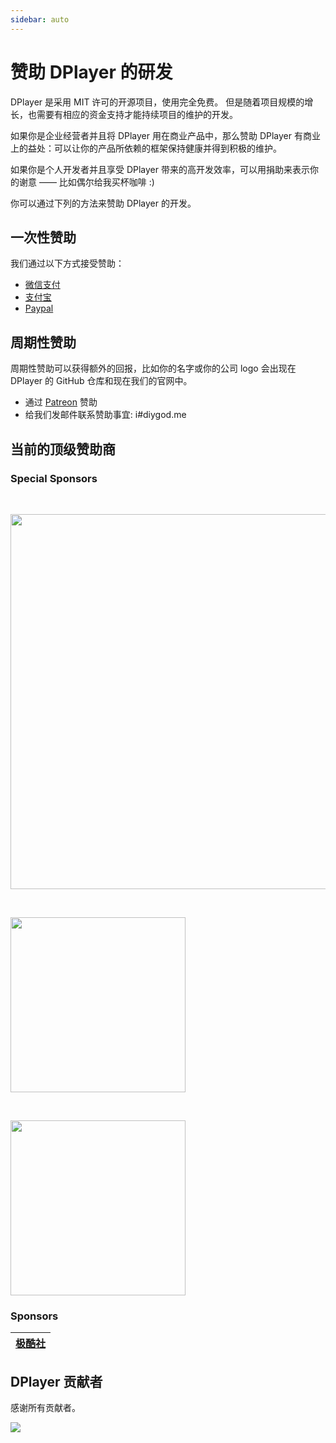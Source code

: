 ```yaml
---
sidebar: auto
---
```


# 赞助 DPlayer 的研发

DPlayer 是采用 MIT 许可的开源项目，使用完全免费。 但是随着项目规模的增长，也需要有相应的资金支持才能持续项目的维护的开发。

如果你是企业经营者并且将 DPlayer 用在商业产品中，那么赞助 DPlayer 有商业上的益处：可以让你的产品所依赖的框架保持健康并得到积极的维护。

如果你是个人开发者并且享受 DPlayer 带来的高开发效率，可以用捐助来表示你的谢意 —— 比如偶尔给我买杯咖啡 :)

你可以通过下列的方法来赞助 DPlayer 的开发。

## 一次性赞助

我们通过以下方式接受赞助：

- [微信支付](https://i.imgur.com/aq6PtWa.png)
- [支付宝](https://i.imgur.com/wv1Pj2k.png)
- [Paypal](https://www.paypal.me/DIYgod)

## 周期性赞助

周期性赞助可以获得额外的回报，比如你的名字或你的公司 logo 会出现在 DPlayer 的 GitHub 仓库和现在我们的官网中。

- 通过 [Patreon](https://www.patreon.com/DIYgod) 赞助
- 给我们发邮件联系赞助事宜: i#diygod.me

## 当前的顶级赞助商

### Special Sponsors

&nbsp;

<a href="https://www.polyv.net/?f=git_DPlayer-20190518-02" target="_blank">
    <img width="600px" src="https://i.loli.net/2019/06/03/5cf4028f7b8f716387.gif">
</a>

&nbsp;

<a href="https://www.9ccms.net" target="_blank">
    <img width="280px" src="https://i.imgur.com/YBV6kfb.png">
</a>

&nbsp;

<a href="https://www.dogecloud.com/?ref=dplayer" target="_blank">
    <img width="280px" src="https://i.imgur.com/C2NgugY.png">
</a>

### Sponsors

| [极酷社](https://www.acg.app) |
| :--------------------------: |

## DPlayer 贡献者

感谢所有贡献者。

<a href="https://github.com/MoePlayer/DPlayer/graphs/contributors"><img src="https://opencollective.com/DPlayer/contributors.svg?width=890" /></a>